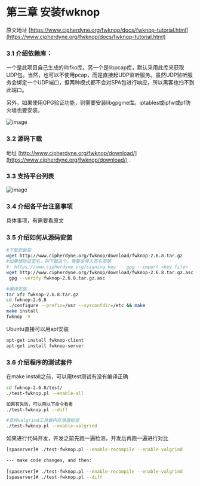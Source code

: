 # 第三章 安装fwknop
原文地址 [https://www.cipherdyne.org/fwknop/docs/fwknop-tutorial.html](https://www.cipherdyne.org/fwknop/docs/fwknop-tutorial.html)



### 3.1 介绍依赖库：
一个是此项目自己生成的libfko库。另一个是libpcap库，默认采用此库来获取UDP包。当然，也可以不使用pcap，而是直接起UDP监听服务。虽然UDP监听服务会绑定一个UDP端口，但两种模式都不会对SPA包进行响应，所以黑客也扫不到此端口。

另外，如果使用GPG验证功能，则需要安装libgpgme库。iptables或ipfw或pf防火墙也要安装。

![image](images/f1sC_OUXhRN4Td8sP-5D2iVNnEdQEfWDsYICe5sP3B0.png)

### 3.2 源码下载
地址 [http://www.cipherdyne.org/fwknop/download/](https://www.cipherdyne.org/fwknop/download/) .

### 3.3 支持平台列表
![image](images/HIZREMrnsvXlg6Ut6BoQA_YqgR88R4JShZLhvxAdIiw.png)

### 3.4 介绍各平台注意事项
具体事项，有需要看原文

### 3.5 介绍如何从源码安装
```bash
#下载安装包
wget http://www.cipherdyne.org/fwknop/download/fwknop-2.6.8.tar.gz
#如果想验证签名，则下载这个，需要先导入签名密钥 
#  https://www.cipherdyne.org/signing_key    gpg --import <key file>
wget http://www.cipherdyne.org/fwknop/download/fwknop-2.6.8.tar.gz.asc
 gpg --verify fwknop-2.6.8.tar.gz.asc

#编译安装
tar xfz fwknop-2.6.8.tar.gz
cd fwknop-2.6.8
 ./configure --prefix=/usr --sysconfdir=/etc && make
make install
fwknop -V
```
Ubuntu直接可以用apt安装

```bash
apt-get install fwknop-client
apt-get install fwknop-server
```


### 3.6 介绍程序的测试套件
在make install之前，可以用test测试有没有编译正确

```bash
cd fwknop-2.6.8/test/
./test-fwknop.pl --enable-all

如果有失败，可以用以下命令看看
./test-fwknop.pl --diff

#支持valgrind工具做内存泄漏检测
./test-fwknop.pl --enable-valgrind
```
如果进行代码开发，开发之前先跑一遍检测，开发后再跑一遍进行对比

```bash
[spaserver]# ./test-fwknop.pl --enable-recompile --enable-valgrind

--- make code changes, and then:
 
[spaserver]# ./test-fwknop.pl --enable-recompile --enable-valgrind
[spaserver]# ./test-fwknop.pl --diff
```




















